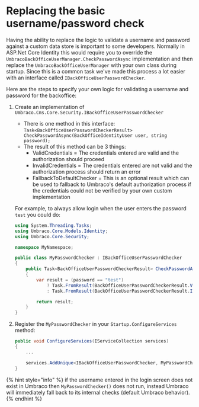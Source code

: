 # Replacing the basic username/password check

Having the ability to replace the logic to validate a username and password against a custom data store is important to some developers. Normally in ASP.Net Core Identity this would require you to override the `UmbracoBackOfficeUserManager.CheckPasswordAsync` implementation and then replace the `UmbracoBackOfficeUserManager` with your own class during startup. Since this is a common task we've made this process a lot easier with an interface called `IBackOfficeUserPasswordChecker`.

Here are the steps to specify your own logic for validating a username and password for the backoffice:

1.  Create an implementation of `Umbraco.Cms.Core.Security.IBackOfficeUserPasswordChecker`

    * There is one method in this interface: `Task<BackOfficeUserPasswordCheckerResult> CheckPasswordAsync(BackOfficeIdentityUser user, string password);`
    * The result of this method can be 3 things:
      * ValidCredentials = The credentials entered are valid and the authorization should proceed
      * InvalidCredentials = The credentials entered are not valid and the authorization process should return an error
      * FallbackToDefaultChecker = This is an optional result which can be used to fallback to Umbraco's default authorization process if the credentials could not be verified by your own custom implementation

    For example, to always allow login when the user enters the password `test` you could do:

    ```csharp
    using System.Threading.Tasks;
    using Umbraco.Core.Models.Identity;
    using Umbraco.Core.Security;

    namespace MyNamespace;
    
    public class MyPasswordChecker : IBackOfficeUserPasswordChecker
    {
        public Task<BackOfficeUserPasswordCheckerResult> CheckPasswordAsync(BackOfficeIdentityUser user, string password)
        {
            var result = (password == "test")
                ? Task.FromResult(BackOfficeUserPasswordCheckerResult.ValidCredentials)
                : Task.FromResult(BackOfficeUserPasswordCheckerResult.InvalidCredentials);

            return result;
        }
    }
    ```
2.  Register the `MyPasswordChecker` in your `Startup.ConfigureServices` method:

    ```csharp
    public void ConfigureServices(IServiceCollection services)
    {
        ...

        services.AddUnique<IBackOfficeUserPasswordChecker, MyPasswordChecker>();
    }
    ```

{% hint style="info" %}
if the username entered in the login screen does not exist in Umbraco then `MyPasswordChecker()` does not run, instead Umbraco will immediately fall back to its internal checks (default Umbraco behavior).
{% endhint %}
